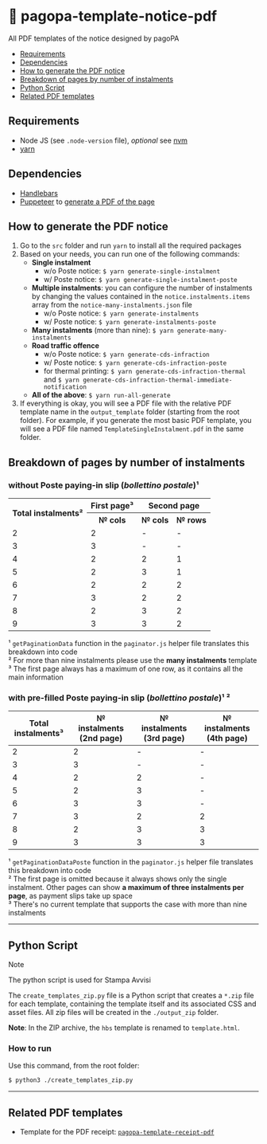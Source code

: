 # 🧾 pagopa-template-notice-pdf

All PDF templates of the notice designed by pagoPA

- [Requirements](#requirements)
- [Dependencies](#dependencies)
- [How to generate the PDF notice](#how-to-generate-the-pdf-notice)
- [Breakdown of pages by number of instalments](#breakdown-of-pages-by-number-of-instalments)
- [Python Script](#python-script)
- [Related PDF templates](#related-pdf-templates)

## Requirements

- Node JS (see `.node-version` file), _optional_ see [nvm](https://github.com/nvm-sh/nvm)
- [yarn](https://yarnpkg.com/)

## Dependencies

- [Handlebars](https://handlebarsjs.com/)
- [Puppeteer](https://www.npmjs.com/package/puppeteer)
  to [generate a PDF of the page](https://pptr.dev/api/puppeteer.page.pdf)

## How to generate the PDF notice

1. Go to the `src` folder and run `yarn` to install all the required packages
2. Based on your needs, you can run one of the following commands:
   - **Single instalment**
     - w/o Poste notice: `$ yarn generate-single-instalment`
     - w/ Poste notice: `$ yarn generate-single-instalment-poste`
   - **Multiple instalments**: you can configure the number of instalments by changing the values contained in the `notice.instalments.items` array from the `notice-many-instalments.json` file
     - w/o Poste notice: `$ yarn generate-instalments`
     - w/ Poste notice: `$ yarn generate-instalments-poste`
   - **Many instalments** (more than nine): `$ yarn generate-many-instalments`
   - **Road traffic offence**
     - w/o Poste notice: `$ yarn generate-cds-infraction`
     - w/ Poste notice: `$ yarn generate-cds-infraction-poste`
     - for thermal printing: `$ yarn generate-cds-infraction-thermal` and `$ yarn generate-cds-infraction-thermal-immediate-notification`
   - **All of the above**: `$ yarn run-all-generate`
3. If everything is okay, you will see a PDF file with the relative PDF template name in the `output_template` folder (starting from the root folder). For example, if you generate the most basic PDF template, you will see a PDF file named `TemplateSingleInstalment.pdf` in the same folder.

## Breakdown of pages by number of instalments

### without Poste paying-in slip (_bollettino postale_)¹

<table>
  <tr>
    <th rowspan="2">Total instalments²</th>
    <th colspan="1">First page³</th>
    <th colspan="2">Second page</th>
  </tr>
  <tr>
    <th>№ cols</th>
    <th>№ cols</th>
    <th>№ rows</th>
  </tr>
  <tr>
    <td>2</td>
    <td>2</td>
    <td>-</td>
    <td>-</td>
  </tr>
  <tr>
    <td>3</td>
    <td>3</td>
    <td>-</td>
    <td>-</td>
  </tr>
  <tr>
    <td>4</td>
    <td>2</td>
    <td>2</td>
    <td>1</td>
  </tr>
  <tr>
    <td>5</td>
    <td>2</td>
    <td>3</td>
    <td>1</td>
  </tr>
  <tr>
    <td>6</td>
    <td>2</td>
    <td>2</td>
    <td>2</td>
  </tr>
  <tr>
    <td>7</td>
    <td>3</td>
    <td>2</td>
    <td>2</td>
  </tr>
  <tr>
    <td>8</td>
    <td>2</td>
    <td>3</td>
    <td>2</td>
  </tr>
  <tr>
    <td>9</td>
    <td>3</td>
    <td>3</td>
    <td>2</td>
  </tr>
</table>

¹ `getPaginationData` function in the `paginator.js` helper file translates this breakdown into code <br />
² For more than nine instalments please use the **many instalments** template <br />
³ The first page always has a maximum of one row, as it contains all the main information

### with pre-filled Poste paying-in slip (_bollettino postale_)¹ ²

| Total instalments³ | № instalments (2nd page) | № instalments (3rd page) | № instalments (4th page) |
| ------------------ | ------------------------ | ------------------------ | ------------------------ |
| 2                  | 2                        | -                        | -                        |
| 3                  | 3                        | -                        | -                        |
| 4                  | 2                        | 2                        | -                        |
| 5                  | 2                        | 3                        | -                        |
| 6                  | 3                        | 3                        | -                        |
| 7                  | 3                        | 2                        | 2                        |
| 8                  | 2                        | 3                        | 3                        |
| 9                  | 3                        | 3                        | 3                        |

¹ `getPaginationDataPoste` function in the `paginator.js` helper file translates this breakdown into code <br />
² The first page is omitted because it always shows only the single instalment. Other pages can show **a maximum of three instalments per page**, as payment slips take up space<br />
³ There's no current template that supports the case with more than nine instalments <br />

---

## Python Script

> [!note]
> The python script is used for Stampa Avvisi

The `create_templates_zip.py` file is a Python script that creates a `*.zip` file for each template, containing the template itself and its associated CSS and asset files. All zip files will be created in the `./output_zip` folder.

**Note**: In the ZIP archive, the `hbs` template is renamed to `template.html`.

### How to run

Use this command, from the root folder:

```bash
$ python3 ./create_templates_zip.py
```

---

## Related PDF templates

- Template for the PDF receipt: [`pagopa-template-receipt-pdf`](https://github.com/pagopa/pagopa-template-receipt-pdf)
